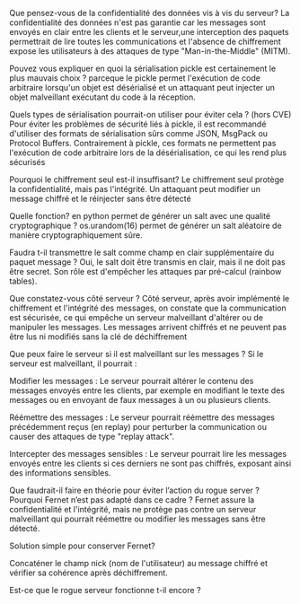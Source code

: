 Que pensez-vous de la confidentialité des données vis à vis du serveur?
La confidentialité des données n'est pas garantie car les messages sont envoyés en clair entre les clients et le serveur,une interception des paquets permettrait de lire toutes les communications et l'absence de chiffrement expose les utilisateurs à des attaques de type "Man-in-the-Middle" (MITM).


Pouvez vous expliquer en quoi la sérialisation pickle est certainement le plus mauvais choix ?
parceque le pickle permet l'exécution de code arbitraire lorsqu'un objet est désérialisé et un attaquant peut injecter un objet malveillant exécutant du code à la réception.


 Quels types de sérialisation pourrait-on utiliser pour éviter cela ? (hors CVE)
Pour éviter les problèmes de sécurité liés à pickle, il est recommandé d'utiliser des formats de sérialisation sûrs comme JSON, MsgPack ou Protocol Buffers. Contrairement à pickle, ces formats ne permettent pas l'exécution de code arbitraire lors de la désérialisation, ce qui les rend plus sécurisés


Pourquoi le chiffrement seul est-il insuffisant?
Le chiffrement seul protège la confidentialité, mais pas l'intégrité. Un attaquant peut modifier un message chiffré et le réinjecter sans être détecté


Quelle fonction? en python permet de générer un salt avec une qualité cryptographique ?
os.urandom(16) permet de générer un salt aléatoire de manière cryptographiquement sûre.


Faudra t-il transmettre le salt comme champ en clair supplémentaire du paquet message ?
Oui, le salt doit être transmis en clair, mais il ne doit pas être secret. Son rôle est d'empêcher les attaques par pré-calcul (rainbow tables).


Que constatez-vous côté serveur ?
Côté serveur, après avoir implémenté le chiffrement et l'intégrité des messages, on constate que la communication est sécurisée, ce qui empêche un serveur malveillant d'altérer ou de manipuler les messages. Les messages arrivent chiffrés et ne peuvent pas être lus ni modifiés sans la clé de déchiffrement


Que peux faire le serveur si il est malveillant sur les messages ?
Si le serveur est malveillant, il pourrait :

Modifier les messages : Le serveur pourrait altérer le contenu des messages envoyés entre les clients, par exemple en modifiant le texte des messages ou en envoyant de faux messages à un ou plusieurs clients.

Réémettre des messages : Le serveur pourrait réémettre des messages précédemment reçus (en replay) pour perturber la communication ou causer des attaques de type "replay attack".

Intercepter des messages sensibles : Le serveur pourrait lire les messages envoyés entre les clients si ces derniers ne sont pas chiffrés, exposant ainsi des informations sensibles.



Que faudrait-il faire en théorie pour éviter l’action du rogue server ? Pourquoi Fernet n’est 
pas adapté dans ce cadre ?
Fernet assure la confidentialité et l'intégrité, mais ne protège pas contre un serveur malveillant qui pourrait réémettre ou modifier les messages sans être détecté.




Solution simple pour conserver Fernet?

Concaténer le champ nick (nom de l'utilisateur) au message chiffré et vérifier sa cohérence après déchiffrement.

 Est-ce que le rogue serveur fonctionne t-il encore ?
